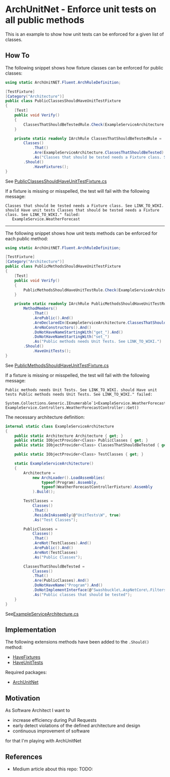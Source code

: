 # ArchUnitNet - Enforce unit tests on all public methods
This is an example to show how unit tests can be enforced for a given list of classes.

## How To
The following snippet shows how fixture classes can be enforced for public classes:
```csharp
using static ArchUnitNET.Fluent.ArchRuleDefinition;

[TestFixture]
[Category("Architecture")]
public class PublicClassesShouldHaveUnitTestFixture
{
    [Test]
    public void Verify()
    {
        ClassesThatShouldBeTestedRule.Check(ExampleServiceArchitecture.Architecture);
    }

    private static readonly IArchRule ClassesThatShouldBeTestedRule =
        Classes()
            .That()
            .Are(ExampleServiceArchitecture.ClassesThatShouldBeTested)
            .As("Classes that should be tested needs a Fixture class. See LINK_TO_WIKI.")
        .Should()
            .HaveFixtures();
}
```
See [PublicClassesShouldHaveUnitTestFixture.cs](https://github.com/medoni/ArchUnitNet-CheckPublicMethodshaveUnitTests/blob/main/src/Architecture/ExampleService.ArchitectureTests/UnitTests/PublicClassesShouldHaveUnitTestFixture.cs)

If a fixture is missing or misspelled, the test will fail with the following message:
```
Classes that should be tested needs a Fixture class. See LINK_TO_WIKI. should Have unit tests Classes that should be tested needs a Fixture class. See LINK_TO_WIKI." failed:
   ExampleService.WeatherForecast
```

---

The following snippet shows how unit tests methods can be enforced for each public method:
```csharp
using static ArchUnitNET.Fluent.ArchRuleDefinition;

[TestFixture]
[Category("Architecture")]
public class PublicMethodsShouldHaveUnitTestFixture
{
    [Test]
    public void Verify()
    {
        PublicMethodsShouldHaveUnitTestRule.Check(ExampleServiceArchitecture.Architecture);
    }

    private static readonly IArchRule PublicMethodsShouldHaveUnitTestRule =
        MethodMembers()
            .That()
            .ArePublic().And()
            .AreDeclaredIn(ExampleServiceArchitecture.ClassesThatShouldBeTested).And()
            .AreNoConstructors().And()
            .DoNotHaveNameStartingWith("get_").And()
            .DoNotHaveNameStartingWith("set_")
            .As("Public methods needs Unit Tests. See LINK_TO_WIKI.")
        .Should()
            .HaveUnitTests();
}
```
See [PublicMethodsShouldHaveUnitTestFixture.cs](https://github.com/medoni/ArchUnitNet-CheckPublicMethodshaveUnitTests/blob/main/src/Architecture/ExampleService.ArchitectureTests/UnitTests/PublicMethodsShouldHaveUnitTestFixture.cs)

If a fixture is missing or misspelled, the test will fail with the following message:
```
Public methods needs Unit Tests. See LINK_TO_WIKI. should Have unit tests Public methods needs Unit Tests. See LINK_TO_WIKI." failed:
   System.Collections.Generic.IEnumerable`1<ExampleService.WeatherForecast> ExampleService.Controllers.WeatherForecastController::Get()
```

The necessary architecture definition:
```csharp
internal static class ExampleServiceArchitecture
{
    public static Architecture Architecture { get; }
    public static IObjectProvider<Class> PublicClasses { get; }
    public static IObjectProvider<Class> ClassesThatShouldBeTested { get; }

    public static IObjectProvider<Class> TestClasses { get; }

    static ExampleServiceArchitecture()
    {
        Architecture =
            new ArchLoader().LoadAssemblies(
                typeof(Program).Assembly,
                typeof(WeatherForecastControllerFixture).Assembly
            ).Build();

        TestClasses =
            Classes()
            .That()
            .ResideInAssembly(@"UnitTests\W", true)
            .As("Test Classes");

        PublicClasses =
            Classes()
            .That()
            .AreNot(TestClasses).And()
            .ArePublic().And()
            .AreNot(TestClasses)
            .As("Public Classes");

        ClassesThatShouldBeTested =
            Classes()
            .That()
            .Are(PublicClasses).And()
            .DoNotHaveName("Program").And()
            .DoNotImplementInterface(@"Swashbuckle\.AspNetCore\.Filters\.IExamplesProvider\W", true)
            .As("Public classes that should be tested");
    }
}
```
See[ExampleServiceArchitecture.cs](https://github.com/medoni/ArchUnitNet-CheckPublicMethodshaveUnitTests/blob/main/src/Architecture/ExampleService.ArchitectureTests/ExampleServiceArchitecture.cs)

## Implementation
The following extensions methods have been added to the `.Should()` method:
- [HaveFixtures](https://github.com/medoni/ArchUnitNet-CheckPublicMethodshaveUnitTests/blob/main/src/Architecture/ArchUnitNetHelpers/HaveFixtureExtensionMethods.cs#L13)
- [HaveUnitTests](https://github.com/medoni/ArchUnitNet-CheckPublicMethodshaveUnitTests/blob/main/src/Architecture/ArchUnitNetHelpers/HaveUnitTestExtensionMethods.cs#L15)

Required packages:
- [ArchUnitNet](https://github.com/TNG/ArchUnitNET)

## Motivation
As Software Architect I want to
- increase efficiency during Pull Requests
- early detect violations of the defined architecture and design
- continuous improvement of software

for that I'm playing with ArchUnitNet

## References
- Medium article about this repo: TODO:
